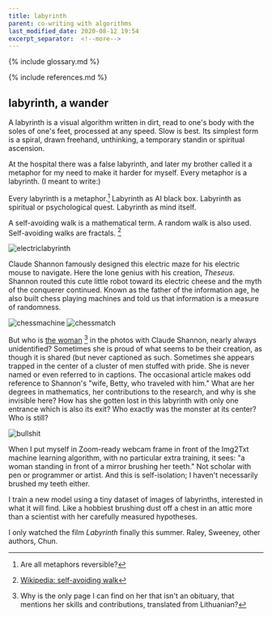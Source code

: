 ```yaml
---
title: labyrinth
parent: co-writing with algorithms
last_modified_date: 2020-08-12 19:54
excerpt_separator:  <!--more-->
---
```


{% include glossary.md %}

{% include references.md %}

## labyrinth, a wander

A labyrinth is a visual algorithm written in dirt, read to one's body with the soles of one's feet, processed at any speed. Slow is best. Its simplest form is a spiral, drawn freehand, unthinking, a temporary standin or spiritual ascension. 

At the hospital there was a false labyrinth, and later my brother called it a metaphor for my need to make it harder for myself. Every metaphor is a labyrinth. (I meant to write:) 

Every labyrinth is a metaphor.[^1] Labyrinth as AI black box. Labyrinth as spiritual or psychological quest. Labyrinth as mind itself. 

A self-avoiding walk is a mathematical term. A random walk is also used. Self-avoiding walks are fractals. [^2]

![electriclabyrinth](https://cdn.glitch.com/eaa18b38-3765-4c0b-8304-2af139b6b542%2Fshannon-laybirnth-playing-with-model.jpg?v=1597440261546)

Claude Shannon famously designed this electric maze for his electric mouse to navigate. Here the lone genius with his creation, _Theseus_. Shannon routed this cute little robot toward its electric cheese and the myth of the conquerer continued. Known as the father of the information age, he also built chess playing machines and told us that information is a measure of randomness.

![chessmachine](https://cdn.glitch.com/eaa18b38-3765-4c0b-8304-2af139b6b542%2Fshannon-with-woman-chess.jpg?v=1597439952190)
![chessmatch](https://cdn.glitch.com/eaa18b38-3765-4c0b-8304-2af139b6b542%2Fshannon-with-woman-chess2.png?v=1597439957460)

But who is [the woman](https://lt.ikscience.com/98017-betty-shannon-unsung-mathematical-genius-57) [^3] in the photos with Claude Shannon, nearly always unidentified? Sometimes she is proud of what seems to be their creation, as though it is shared (but never captioned as such. Sometimes she appears trapped in the center of a cluster of men stuffed with pride. She is never named or even referred to in captions. The occasional article makes odd reference to Shannon's "wife, Betty, who traveled with him." What are her degrees in mathematics, her contributions to the research, and why is she invisible here? How has she gotten lost in this labyrinth with only one entrance which is also its exit? Who exactly was the monster at its center? Who is still? 

![bullshit](https://cdn.glitch.com/eaa18b38-3765-4c0b-8304-2af139b6b542%2FBowie-BS.gif?v=1597439918698)

When I put myself in Zoom-ready webcam frame in front of the Img2Txt machine learning algorithm, with no particular extra training, it sees: "a woman standing in front of a mirror brushing her teeth." Not scholar with pen or programmer or artist. And this is self-isolation; I haven't necessarily brushed my teeth either. 

I train a new model using a tiny dataset of images of labyrinths, interested in what it will find. Like a hobbiest brushing dust off a chest in an attic more than a scientist with her carefully measured hypotheses. 


[^1]: Are all metaphors reversible? 

[^2]: [Wikipedia: self-avoiding walk]

[Wikipedia: self-avoiding walk]: https://en.wikipedia.org/wiki/Self-avoiding_walk

[^3]: Why is the only page I can find on her that isn't an obituary, that mentions her skills and contributions, translated from Lithuanian?

I only watched the film _Labyrinth_ finally this summer. Raley, Sweeney, other authors, Chun.